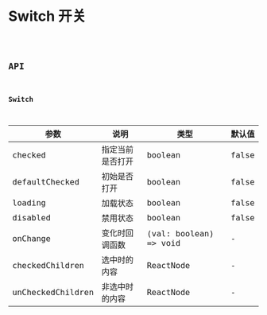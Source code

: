 # Switch 开关

<code src="./demos/index.tsx" />

## API

### Switch

| 参数              | 说明             | 类型                   | 默认值 |
| ----------------- | ---------------- | ---------------------- | ------ |
| checked           | 指定当前是否打开 | boolean                | false  |
| defaultChecked    | 初始是否打开     | boolean                | false  |
| loading           | 加载状态         | boolean                | false  |
| disabled          | 禁用状态         | boolean                | false  |
| onChange          | 变化时回调函数   | (val: boolean) => void | -      |
| checkedChildren   | 选中时的内容     | ReactNode              | -      |
| unCheckedChildren | 非选中时的内容   | ReactNode              | -      |
